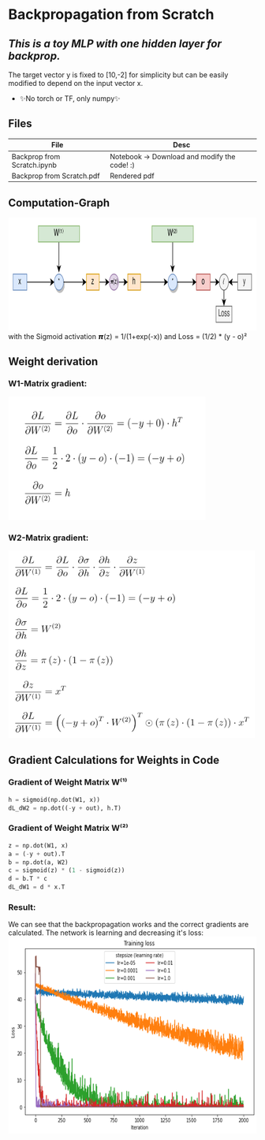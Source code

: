 # Backpropagation from Scratch
## _This is a toy MLP with one hidden layer for backprop._
The target vector y is fixed to [10,-2] for simplicity but can be easily modified to depend on the input vector x.

- ✨No torch or TF,  only numpy✨

## Files

| File | Desc |
| ------ | ------ |
| Backprop from Scratch.ipynb | Notebook → Download and modify the code! :) |
| Backprop from Scratch.pdf  | Rendered pdf |

## Computation-Graph
<img src="https://github.com/till2/Backpropagation-from-Scratch/blob/main/assets/ComputationGraph.png?raw=true" width="800" height="230"/>
with the Sigmoid activation 𝞹(z) = 1/(1+exp(-x)) and Loss = (1/2) * (y - o)²

## Weight derivation

### W1-Matrix gradient:
<img src="https://github.com/till2/Backpropagation-from-Scratch/blob/main/assets/eq_new.png?raw=true" width="400" height="250"/>

### W2-Matrix gradient:
<img src="https://github.com/till2/Backpropagation-from-Scratch/blob/main/assets/eq1.png?raw=true" width="500" height="380"/>


## Gradient Calculations for Weights in Code

### Gradient of Weight Matrix W⁽¹⁾

```py
h = sigmoid(np.dot(W1, x))
dL_dW2 = np.dot((-y + out), h.T)
```

### Gradient of Weight Matrix W⁽²⁾

```py
z = np.dot(W1, x)
a = (-y + out).T
b = np.dot(a, W2)
c = sigmoid(z) * (1 - sigmoid(z))
d = b.T * c
dL_dW1 = d * x.T
```
### Result:
We can see that the backpropagation works and the correct gradients are calculated.
The network is learning and decreasing it's loss:
<img src="https://github.com/till2/Backpropagation-from-Scratch/blob/main/assets/LearningRates.png?raw=true" width="600" height="400"/>
